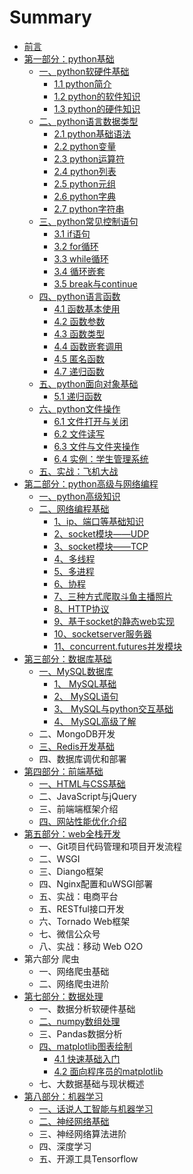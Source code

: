 # Summary

* [前言](README.md)
* [第一部分：python基础](python基础.md)
  * [一、python软硬件基础](python基础/python软硬件基础/前言.md)
    * [1.1 python简介](python基础/python软硬件基础/python简介.md)
    * [1.2 python的软件知识](python基础/python软硬件基础/python的软件知识.md)
    * [1.3 python的硬件知识](python基础/python软硬件基础/python的硬件知识.md)
  * [二、python语言数据类型](python基础/python语言数据类型/python语言数据类型.md)
    * [2.1 python基础语法](python基础/python语言数据类型/python基础语法.md)
    * [2.2 python变量](python基础/python语言数据类型/python变量.md)
    * [2.3 python运算符](python基础/python语言数据类型/python运算符.md)
    * [2.4 python列表](python基础/python语言数据类型/python列表.md)
    * [2.5 python元组](python基础/python语言数据类型/python元组.md)
    * [2.6 python字典](python基础/python语言数据类型/python字典.md)
    * [2.7 python字符串](python基础/python语言数据类型/python字符串.md)
  * [三、python常见控制语句](python基础/python常见控制语句/python常见控制语句.md)
    * [3.1 if语句](python基础/python常见控制语句/if语句.md)
    * [3.2 for循环](python基础/python常见控制语句/for循环.md)
    * [3.3 while循环](python基础/python常见控制语句/while循环.md)
    * [3.4 循环嵌套](python基础/python常见控制语句/循环嵌套.md)
    * [3.5 break与continue](python基础/python常见控制语句/break与continue.md)
  * [四、python语言函数](python基础/python语言函数/python语言函数.md)
    * [4.1 函数基本使用](python基础/python语言函数/函数基本使用.md)
    * [4.2 函数参数](python基础/python语言函数/函数参数.md)
    * [4.3 函数类型](python基础/python语言函数/函数类型.md)
    * [4.4 函数嵌套调用](python基础/python语言函数/函数嵌套调用.md)
    * [4.5 匿名函数](python基础/python语言函数/匿名函数.md)
    * [4.7 递归函数](python基础/python语言函数/递归函数.md)
  * [五、python面向对象基础](python基础/python面向对象基础/python面向对象基础.md)
    * [5.1 递归函数](python基础/python面向对象基础/递归函数.md)
  * [六、python文件操作](python基础/python文件操作/python文件操作.md)
    * [6.1 文件打开与关闭](python基础/python文件操作/文件打开与关闭.md)
    * [6.2 文件读写](python基础/python文件操作/文件读写.md)
    * [6.3 文件与文件夹操作](python基础/python文件操作/文件与文件夹操作.md)
    * [6.4 实例：学生管理系统](python基础/python文件操作/学生管理系统实例.md)
  * [五、实战：飞机大战](python基础/飞机大战实战/飞机大战实战.md)
* [第二部分：python高级与网络编程](python高级与网络编程.md)
  * [一、python高级知识](python高级与网络编程/python高级知识.md)
  * [二、网络编程基础](python高级与网络编程/网络编程基础.md)
    * [1、ip、端口等基础知识](python高级与网络编程/网络编程基础/1ip端口等基础知识.md)
    * [2、socket模块——UDP](python高级与网络编程/网络编程基础/2socket-udp.md)
    * [3、socket模块——TCP](python高级与网络编程/网络编程基础/3socket-tcp.md)
    * [4、多线程](python高级与网络编程/网络编程基础/4多线程.md)
    * [5、多进程](python高级与网络编程/网络编程基础/5多进程.md)
    * [6、协程](python高级与网络编程/网络编程基础/6协程.md)
    * [7、三种方式爬取斗鱼主播照片](python高级与网络编程/网络编程基础/7三种方式爬取斗鱼主播照片.md)
    * [8、HTTP协议](python高级与网络编程/网络编程基础/8HTTP协议.md)
    * [9、基于socket的静态web实现](python高级与网络编程/网络编程基础/9静态web实现.md)
    * [10、socketserver服务器](python高级与网络编程/网络编程基础/10socketserver.md)
    * [11、concurrent.futures并发模块](python高级与网络编程/网络编程基础/11concurrentfutures.md)
* [第三部分：数据库基础](数据库操作.md)
  * [一、MySQL数据库](数据库操作/mysql前言.md)
    * [1、 MySQL基础](数据库操作/mysql/mysql基础.md)
    * [2、 MySQL语句](数据库操作/mysql/mysql语句.md)
    * [3、 MySQL与python交互基础](数据库操作/mysql/MySQL与python交互基础.md)
    * [4、 MySQL高级了解](数据库操作/mysql/MySQL高级了解.md)
  * 二、MongoDB开发
  * [三、Redis开发基础](./数据库操作/redis/redis基础.md)
  * 四、数据库调优和部署
* [第四部分：前端基础](前端基础.md)
  * [一、HTML与CSS基础](./前端基础/html_css基础/html基础.md)
  * 二、JavaScript与jQuery
  * 三、前端端框架介绍
  * [四、网站性能优化介绍](./前端基础/网站性能优化/网站性能优化.md)
* [第五部分：web全栈开发](web全栈开发.md)
  * 一、Git项目代码管理和项目开发流程
  * 二、WSGI
  * 三、Diango框架
  * 四、Nginx配置和uWSGI部署
  * 五、实战：电商平台
  * 五、RESTful接口开发
  * 六、Tornado Web框架
  * 七、微信公众号
  * 八、实战：移动 Web O2O
* 第六部分 爬虫
  * 一、网络爬虫基础
  * 二、网络爬虫进阶
* [第七部分：数据处理](数据处理.md)
  * 一、数据分析软硬件基础
  * [二、numpy数组处理](数据处理/numpy数组处理.md)
  * 三、Pandas数据分析
  * [四、matplotlib图表绘制](数据处理/matplotlib前言.md)
    * [4.1 快速基础入门](数据处理/matplotlib/快速基础入门.md)
    * [4.2 面向程序员的matplotlib](数据处理/matplotlib/面向程序员的matplotlib.md)
  * 七、大数据基础与现状概述
* [第八部分：机器学习](机器学习.md)
  * [一、话说人工智能与机器学习](机器学习/话说人工智能与机器学习.md)
  * [二、神经网络基础](机器学习/神经网络基础.md)
  * 三、神经网络算法进阶
  * 四、深度学习
  * 五、开源工具Tensorflow



